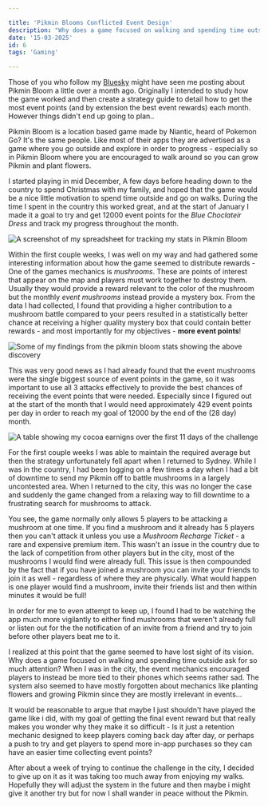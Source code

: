 ```yaml
---

title: 'Pikmin Blooms Conflicted Event Design'
description: "Why does a game focused on walking and spending time outside ask for so much attention?"
date: '15-03-2025'
id: 6
tags: 'Gaming'

---
```

Those of you who follow my [Bluesky](https://bsky.app/profile/tabbycat.dev) might have seen me posting about Pikmin Bloom a little over a month ago. Originally I intended to study how the game worked and then create a strategy guide to detail how to get the most event points (and by extension the best event rewards) each month. However things didn't end up going to plan..

Pikmin Bloom is a location based game made by Niantic, heard of Pokemon Go? It's the same people. Like most of their apps they are advertised as a game where you go outside and explore in order to progress - especially so in Pikmin Bloom where you are encouraged to walk around so you can grow Pikmin and plant flowers.

I started playing in mid December, A few days before heading down to the country to spend Christmas with my family, and hoped that the game would be a nice little motivation to spend time outside and go on walks. During the time I spent in the country this worked great, and at the start of January I made it a goal to try and get 12000 event points for the *Blue Choclateir Dress* and track my progress throughout the month.

![A screenshot of my spreadsheet for tracking my stats in Pikmin Bloom](https://github.com/Clevertop/vue-website/blob/master/public/img/blogImages/PikminSpreadsheet.jpg?raw=true)

Within the first couple weeks, I was well on my way and had gathered some interesting information about how the game seemed to distribute rewards - One of the games mechanics is *mushrooms*. These are points of interest that appear on the map and players must work together to destroy them. Usually they would provide a reward relevant to the color of the mushroom but the monthly *event mushrooms* instead provide a mystery box.
From the data I had collected, I found that providing a higher contribution to a mushroom battle compared to your peers resulted in a statistically better chance at receiving a higher quality mystery box that could contain better rewards - and most importantly for my objectives - **more event points**!

![Some of my findings from the pikmin bloom stats showing the above discovery](https://github.com/Clevertop/vue-website/blob/master/public/img/blogImages/PikminBluesky.png?raw=true)

This was very good news as I had already found that the event mushrooms were the single biggest source of event points in the game, so it was important to use all 3 attacks effectively to provide the best chances of receiving the event points that were needed. Especially since I figured out at the start of the month that I would need approximately 429 event points per day in order to reach my goal of 12000 by the end of the (28 day) month.

![A table showing my cocoa earnigns over the first 11 days of the challenge](https://github.com/Clevertop/vue-website/blob/master/public/img/blogImages/PikminCocoa.png?raw=true)

For the first couple weeks I was able to maintain the required average but then the strategy unfortunately fell apart when I returned to Sydney. While I was in the country, I had been logging on a few times a day when I had a bit of downtime to send my Pikmin off to battle mushrooms in a largely uncontested area. When I returned to the city, this was no longer the case and suddenly the game changed from a relaxing way to fill downtime to a frustrating search for mushrooms to attack.

You see, the game normally only allows 5 players to be attacking a mushroom at one time. If you find a mushroom and it already has 5 players then you can't attack it unless you use a *Mushroom Recharge Ticket* - a rare and expensive premium item. This wasn't an issue in the country due to the lack of competition from other players but in the city, most of the mushrooms I would find were already full.
This issue is then compounded by the fact that if you have joined a mushroom you can invite your friends to join it as well - regardless of where they are physically. What would happen is one player would find a mushroom, invite their friends list and then within minutes it would be full!

In order for me to even attempt to keep up, I found I had to be watching the app much more vigilantly to either find mushrooms that weren't already full or listen out for the the notification of an invite from a friend and try to join before other players beat me to it.

I realized at this point that the game seemed to have lost sight of its vision. Why does a game focused on walking and spending time outside ask for so much attention? When I was in the city, the event mechanics encouraged players to instead be more tied to their phones which seems rather sad. The system also seemed to have mostly forgotten about mechanics like planting flowers and growing Pikmin since they are mostly irrelevant in events... 

It would be reasonable to argue that maybe I just shouldn't have played the game like i did, with my goal of getting the final event reward but that really makes you wonder why they make it so difficult - Is it just a retention mechanic designed to keep players coming back day after day, or perhaps a push to try and get players to spend more in-app purchases so they can have an easier time collecting event points?

After about a week of trying to continue the challenge in the city, I decided to give up on it as it was taking too much away from enjoying my walks. Hopefully they will adjust the system in the future and then maybe i might give it another try but for now I shall wander in peace without the Pikmin.